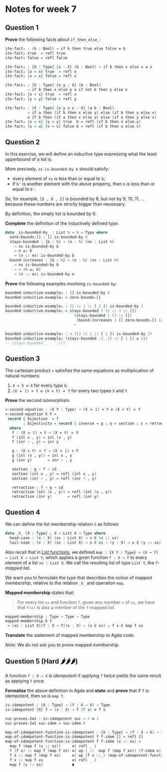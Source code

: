 <!--
```agda
{-# OPTIONS --without-K --safe #-}

module week7 where

open import general-notation
open import prelude
open import isomorphisms
open import Maybe
open import List
open import List-functions
open import natural-numbers-functions
```
-->
# Notes for week 7

## Question 1

**Prove** the following facts about `if_then_else_`:

```agda
ite-fact₁ : (b : Bool) → if b then true else false ≡ b
ite-fact₁ true  = refl true
ite-fact₁ false = refl false

ite-fact₂ : {X : Type} {x : X} (b : Bool) → if b then x else x ≡ x
ite-fact₂ {x = x} true  = refl x
ite-fact₂ {x = x} false = refl x

ite-fact₃ : {X : Type} {x y : X} (b : Bool)
          → if b then x else y ≡ if not b then y else x
ite-fact₃ {x = x} true  = refl x
ite-fact₃ {y = y} false = refl y

ite-fact₄ : {X : Type} {x y u v : X} (a b : Bool)
          → if a then (if b then x else y) else (if b then u else v)
          ≡ if b then (if a then x else u) else (if a then y else v)
ite-fact₄ {x = x} {y = y} true  b = refl (if b then x else y)
ite-fact₄ {u = u} {v = v} false b = refl (if b then u else v)
```

## Question 2

In this exercise, we will define an inductive type expressing what the least
upperbound of a list is.

More precisely, `xs is-bounded-by b` should satisfy:
- every element of `xs` is less than or equal to `b`;
- if `b'` is another element with the above property, then `b` is less than
or equal to `b'`.

So, for example, `[5 , 8 , 2]` is bounded by 8, but not by 9, 10, 11, ...
because these numbers are strictly bigger than necessary.

By definition, the empty list is bounded by 0.

**Complete** the definition of the inductively defined type.

```agda
data _is-bounded-by_ : List ℕ → ℕ → Type where
  zero-bounds-[] : [] is-bounded-by 0
  stays-bounded : {b : ℕ} → (n : ℕ) (ns : List ℕ)
    → ns is-bounded-by b
    → n ≤₁ b
    → (n :: ns) is-bounded-by b
  bound-increases : {b : ℕ} → (n : ℕ) (ns : List ℕ)
    → ns is-bounded-by b
    → ¬ (n ≤₁ b)
    → (n :: ns) is-bounded-by n
```

**Prove** the following examples involving `is-bounded-by`:

```agda
bounded-inductive-example₀ : [] is-bounded-by 0
bounded-inductive-example₀ = zero-bounds-[]

bounded-inductive-example₁ : (2 :: 1 :: [ 3 ]) is-bounded-by 3
bounded-inductive-example₁ = stays-bounded 2 (1 :: 3 :: [])
                               (stays-bounded 1 (3 :: [])
                                (bound-increases 3 [] zero-bounds-[] (λ z → z)) ⋆)
                               ⋆

bounded-inductive-example₂ : ¬ ((3 :: 2 :: [ 1 ]) is-bounded-by 2)
bounded-inductive-example₂ (stays-bounded .3 .(2 :: [ 1 ]) x ())
-- (stays-bounded _ _ _ ())
```

## Question 3

The cartesian product `×` satisfies the same equations as multiplication of
natural numbers:
1. `𝟘 × X ≅ X` for every type `X`;
1. `(X ∔ 𝟙) × Y ≅ (X × Y) ∔ Y` for every two types `X` and `Y`.

**Prove** the second isomorphism.

```agda
×-second-equation : (X Y : Type) → (X ∔ 𝟙) × Y ≅ (X × Y) ∔ Y
×-second-equation X Y =
 record { bijection  = f
        ; bijectivity = record { inverse = g ; η = section ; ε = retraction } }
  where
   f : (X ∔ 𝟙) × Y → (X × Y) ∔ Y
   f (inl x , y) = inl (x , y)
   f (inr ⋆ , y) = inr y

   g : (X × Y) ∔ Y → (X ∔ 𝟙) × Y
   g (inl (x , y)) = inl x , y
   g (inr y)       = inr ⋆ , y

   section : g ∘ f ∼ id
   section (inl x , y) = refl (inl x , y)
   section (inr ⋆ , y) = refl (inr ⋆ , y)

   retraction : f ∘ g ∼ id
   retraction (inl (x , y)) = refl (inl (x , y))
   retraction (inr y)       = refl (inr y)
```

## Question 4

We can define the list membership relation `∈` as follows:

```agda
data _∈_ {X : Type} : X → List X → Type where
  head-case : (x : X) (xs : List X) → x ∈ (x :: xs)
  tail-case : (x : X) (xs : List X) → x ∈ xs → (y : X) → x ∈ (y :: xs)
```

Also recall that in [List functions](../List-functions.lagda.md), we defined
`map : {X Y : Type} → (X → Y) → List X → List Y`, which applies a given function
`f : X → Y` to every element of a list `xs : List X`.  We call the resulting
list of type `List Y`, the *`f`-mapped list*.

We want you to formulate the type that describes the notion of *mapped
membership*, relative to the relation `_∈_` and operation `map`.

**Mapped membership** states that:
 > For every list `xs` and function `f`, given any member `x` of `xs`,
   we have that `f(x)` is also a member of the `f`-mapped list.

```agda
mapped-membership : Type → Type → Type
mapped-membership X Y
 = (xs : List X)(f : X → Y)(x : X) → (x ∈ xs) → f x ∈ map f xs 
```
**Translate** the statement of mapped membership to Agda code.

*Note*: We do not ask you to prove mapped membership.


## Question 5 (Hard 🌶🌶🌶)

A function `f : X → X` is *idempotent* if applying `f` twice yields the same
result as applying `f` once.

**Formalise** the above definition in Agda and **state** and **prove** that if
`f` is idempotent, then so is `map f`.

```agda
is-idempotent : {X : Type} → (f : X → X) → Type
is-idempotent {X} f = (x : X) → f (f x) ≡ f x

suc-proves-2≡1 : is-idempotent suc → 2 ≡ 1
suc-proves-2≡1 suc-idem = suc-idem 0

map-of-idempotent-function-is-idempotent : {X : Type} → (f : X → X) → is-idempotent f → is-idempotent (map f)
map-of-idempotent-function-is-idempotent f f-idem [] = refl []
map-of-idempotent-function-is-idempotent f f-idem (x :: xs) =
  map f (map f (x :: xs))     ≡⟨ refl _ ⟩
  f (f x) :: map f (map f xs) ≡⟨ ap (_::  map f (map f xs)) (f-idem x) ⟩
  f x :: map f (map f xs)     ≡⟨ ap (f x ::_) (map-of-idempotent-function-is-idempotent f f-idem xs) ⟩
  f x :: map f xs             ≡⟨ refl _ ⟩
  map f (x :: xs)             ∎

```
